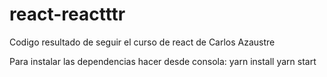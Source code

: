 # react-reactttr
Codigo resultado de seguir el curso de react de Carlos Azaustre

Para instalar las dependencias hacer desde consola:
yarn install
yarn start
